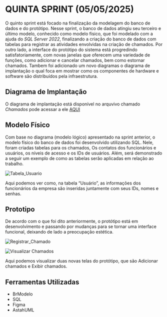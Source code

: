 # QUINTA SPRINT (05/05/2025)

O quinto sprint está focado na finalização da modelagem do banco de dados e do protótipo. Nesse sprint, o banco de dados atingiu seu terceiro e último modelo, conhecido como modelo físico, que foi modelado com a ajuda do *SQL Server 2022*, finalizando a criação do banco de dados com tabelas para registrar as atividades envolvidas na criação de chamados. Por outro lado, a interface do protótipo do sistema está progredindo satisfatoriamente, com novas janelas que oferecem uma variedade de funções, como adicionar e cancelar chamados, bem como estornar chamados. Tambem foi adicionado um novo diagramas o diagrama de implantação o qual foca em mostrar como os componentes de hardware e software são distribuídos pela infraestrutura.

## Diagrama de Implantação

O diagrama de implantação está disponível no arquvivo chamado *Chamados* pode acessar a ele [AQUI](https://github.com/ChristianFernandesLemos/Suporte-T-cnico/blob/main/Diagramas/Chamados.asta)

## Modelo Físico
Com base no diagrama (modelo lógico) apresentado na sprint anterior, o modelo físico do banco de dados foi desenvolvido utilizando SQL. Nele, foram criadas tabelas para os chamados, Os contatos dos funcionários e usuários, os níveis de acesso e os IDs de usuários. Além, será demonstrado a seguir um exemplo de como as tabelas serão aplicadas em relação ao trabalho.

![Tabela_Usuario](https://github.com/user-attachments/assets/16eb6d5a-4394-4fb8-a56f-de0df79ce4e6)

Aqui podemos ver como, na tabela “Usuário”, as informações dos funcionários da empresa são inseridas juntamente com seus IDs, nomes e senhas.

## Prototipo
De acordo com o que foi dito anteriormente, o protótipo está em desenvolvimento e passando por mudanças para se tornar uma interface funcional, deixando de lado a preocupação estética.

![Registrar_Chamado](https://github.com/user-attachments/assets/b4523a07-016e-45a0-aff7-79fc7d71c576)

![Visualizar Chamados](https://github.com/user-attachments/assets/8ef568dd-b842-4b80-8fe6-efbf85f62392)

Aqui podemos visualizar duas novas telas do protótipo, que são Adicionar chamados e Exibir chamados.

## Ferramentas Utilizadas
* BrModelo
* SQL
* Figma
* AstahUML
